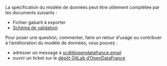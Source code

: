 La spécification du modèle de données peut être utilement complétée par les documents suivants :

* Fichier gabarit à exporter
* [Schéma de validation](https://git.opendatafrance.net/scdl/deliberations/blob/master/schema.json)

Pour poser une question, commenter, faire un retour d’usage ou contribuer à l’amélioration du modèle de données, vous pouvez :

* adresser un message à [scdl@opendatafrance.email](mailto:scdl@opendatafrance.email?subject=Délibérations)
* ouvrir un ticket sur le [dépôt GitLab d’OpenDataFrance](https://git.opendatafrance.net/scdl/deliberations/issues/new)
